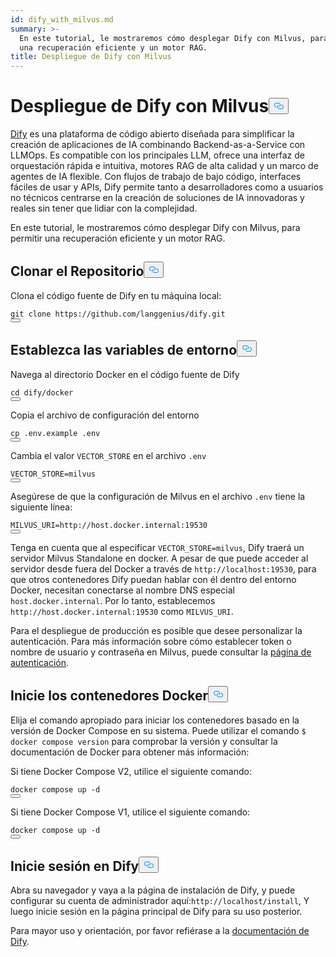 ```yaml
---
id: dify_with_milvus.md
summary: >-
  En este tutorial, le mostraremos cómo desplegar Dify con Milvus, para permitir
  una recuperación eficiente y un motor RAG.
title: Despliegue de Dify con Milvus
---
```

<h1 id="Deploying-Dify-with-Milvus" class="common-anchor-header">Despliegue de Dify con Milvus<button data-href="#Deploying-Dify-with-Milvus" class="anchor-icon" translate="no">
      <svg translate="no"
        aria-hidden="true"
        focusable="false"
        height="20"
        version="1.1"
        viewBox="0 0 16 16"
        width="16"
      >
        <path
          fill="#0092E4"
          fill-rule="evenodd"
          d="M4 9h1v1H4c-1.5 0-3-1.69-3-3.5S2.55 3 4 3h4c1.45 0 3 1.69 3 3.5 0 1.41-.91 2.72-2 3.25V8.59c.58-.45 1-1.27 1-2.09C10 5.22 8.98 4 8 4H4c-.98 0-2 1.22-2 2.5S3 9 4 9zm9-3h-1v1h1c1 0 2 1.22 2 2.5S13.98 12 13 12H9c-.98 0-2-1.22-2-2.5 0-.83.42-1.64 1-2.09V6.25c-1.09.53-2 1.84-2 3.25C6 11.31 7.55 13 9 13h4c1.45 0 3-1.69 3-3.5S14.5 6 13 6z"
        ></path>
      </svg>
    </button></h1><p><a href="https://dify.ai/">Dify</a> es una plataforma de código abierto diseñada para simplificar la creación de aplicaciones de IA combinando Backend-as-a-Service con LLMOps. Es compatible con los principales LLM, ofrece una interfaz de orquestación rápida e intuitiva, motores RAG de alta calidad y un marco de agentes de IA flexible. Con flujos de trabajo de bajo código, interfaces fáciles de usar y APIs, Dify permite tanto a desarrolladores como a usuarios no técnicos centrarse en la creación de soluciones de IA innovadoras y reales sin tener que lidiar con la complejidad.</p>
<p>En este tutorial, le mostraremos cómo desplegar Dify con Milvus, para permitir una recuperación eficiente y un motor RAG.</p>
<h2 id="Clone-the-Repository" class="common-anchor-header">Clonar el Repositorio<button data-href="#Clone-the-Repository" class="anchor-icon" translate="no">
      <svg translate="no"
        aria-hidden="true"
        focusable="false"
        height="20"
        version="1.1"
        viewBox="0 0 16 16"
        width="16"
      >
        <path
          fill="#0092E4"
          fill-rule="evenodd"
          d="M4 9h1v1H4c-1.5 0-3-1.69-3-3.5S2.55 3 4 3h4c1.45 0 3 1.69 3 3.5 0 1.41-.91 2.72-2 3.25V8.59c.58-.45 1-1.27 1-2.09C10 5.22 8.98 4 8 4H4c-.98 0-2 1.22-2 2.5S3 9 4 9zm9-3h-1v1h1c1 0 2 1.22 2 2.5S13.98 12 13 12H9c-.98 0-2-1.22-2-2.5 0-.83.42-1.64 1-2.09V6.25c-1.09.53-2 1.84-2 3.25C6 11.31 7.55 13 9 13h4c1.45 0 3-1.69 3-3.5S14.5 6 13 6z"
        ></path>
      </svg>
    </button></h2><p>Clona el código fuente de Dify en tu máquina local:</p>
<pre><code translate="no" class="language-shell">git <span class="hljs-built_in">clone</span> https://github.com/langgenius/dify.git
<button class="copy-code-btn"></button></code></pre>
<h2 id="Set-the-Environment-Variables" class="common-anchor-header">Establezca las variables de entorno<button data-href="#Set-the-Environment-Variables" class="anchor-icon" translate="no">
      <svg translate="no"
        aria-hidden="true"
        focusable="false"
        height="20"
        version="1.1"
        viewBox="0 0 16 16"
        width="16"
      >
        <path
          fill="#0092E4"
          fill-rule="evenodd"
          d="M4 9h1v1H4c-1.5 0-3-1.69-3-3.5S2.55 3 4 3h4c1.45 0 3 1.69 3 3.5 0 1.41-.91 2.72-2 3.25V8.59c.58-.45 1-1.27 1-2.09C10 5.22 8.98 4 8 4H4c-.98 0-2 1.22-2 2.5S3 9 4 9zm9-3h-1v1h1c1 0 2 1.22 2 2.5S13.98 12 13 12H9c-.98 0-2-1.22-2-2.5 0-.83.42-1.64 1-2.09V6.25c-1.09.53-2 1.84-2 3.25C6 11.31 7.55 13 9 13h4c1.45 0 3-1.69 3-3.5S14.5 6 13 6z"
        ></path>
      </svg>
    </button></h2><p>Navega al directorio Docker en el código fuente de Dify</p>
<pre><code translate="no" class="language-shell"><span class="hljs-built_in">cd</span> dify/docker
<button class="copy-code-btn"></button></code></pre>
<p>Copia el archivo de configuración del entorno</p>
<pre><code translate="no" class="language-shell"><span class="hljs-built_in">cp</span> .env.example .<span class="hljs-built_in">env</span>
<button class="copy-code-btn"></button></code></pre>
<p>Cambia el valor <code translate="no">VECTOR_STORE</code> en el archivo <code translate="no">.env</code> </p>
<pre><code translate="no">VECTOR_STORE=milvus
<button class="copy-code-btn"></button></code></pre>
<p>Asegúrese de que la configuración de Milvus en el archivo <code translate="no">.env</code> tiene la siguiente línea:</p>
<pre><code translate="no"><span class="hljs-variable constant_">MILVUS_URI</span>=<span class="hljs-attr">http</span>:<span class="hljs-comment">//host.docker.internal:19530</span>
<button class="copy-code-btn"></button></code></pre>
<p>Tenga en cuenta que al especificar <code translate="no">VECTOR_STORE=milvus</code>, Dify traerá un servidor Milvus Standalone en docker. A pesar de que puede acceder al servidor desde fuera del Docker a través de <code translate="no">http://localhost:19530</code>, para que otros contenedores Dify puedan hablar con él dentro del entorno Docker, necesitan conectarse al nombre DNS especial <code translate="no">host.docker.internal</code>. Por lo tanto, establecemos <code translate="no">http://host.docker.internal:19530</code> como <code translate="no">MILVUS_URI</code>.</p>
<p>Para el despliegue de producción es posible que desee personalizar la autenticación. Para más información sobre cómo establecer token o nombre de usuario y contraseña en Milvus, puede consultar la <a href="https://milvus.io/docs/authenticate.md?tab=docker#Update-user-password">página de autenticación</a>.</p>
<h2 id="Start-the-Docker-Containers" class="common-anchor-header">Inicie los contenedores Docker<button data-href="#Start-the-Docker-Containers" class="anchor-icon" translate="no">
      <svg translate="no"
        aria-hidden="true"
        focusable="false"
        height="20"
        version="1.1"
        viewBox="0 0 16 16"
        width="16"
      >
        <path
          fill="#0092E4"
          fill-rule="evenodd"
          d="M4 9h1v1H4c-1.5 0-3-1.69-3-3.5S2.55 3 4 3h4c1.45 0 3 1.69 3 3.5 0 1.41-.91 2.72-2 3.25V8.59c.58-.45 1-1.27 1-2.09C10 5.22 8.98 4 8 4H4c-.98 0-2 1.22-2 2.5S3 9 4 9zm9-3h-1v1h1c1 0 2 1.22 2 2.5S13.98 12 13 12H9c-.98 0-2-1.22-2-2.5 0-.83.42-1.64 1-2.09V6.25c-1.09.53-2 1.84-2 3.25C6 11.31 7.55 13 9 13h4c1.45 0 3-1.69 3-3.5S14.5 6 13 6z"
        ></path>
      </svg>
    </button></h2><p>Elija el comando apropiado para iniciar los contenedores basado en la versión de Docker Compose en su sistema. Puede utilizar el comando <code translate="no">$ docker compose version</code> para comprobar la versión y consultar la documentación de Docker para obtener más información:</p>
<p>Si tiene Docker Compose V2, utilice el siguiente comando:</p>
<pre><code translate="no" class="language-shell">docker compose up -d
<button class="copy-code-btn"></button></code></pre>
<p>Si tiene Docker Compose V1, utilice el siguiente comando:</p>
<pre><code translate="no" class="language-shell">docker compose up -d
<button class="copy-code-btn"></button></code></pre>
<h2 id="Log-in-to-Dify" class="common-anchor-header">Inicie sesión en Dify<button data-href="#Log-in-to-Dify" class="anchor-icon" translate="no">
      <svg translate="no"
        aria-hidden="true"
        focusable="false"
        height="20"
        version="1.1"
        viewBox="0 0 16 16"
        width="16"
      >
        <path
          fill="#0092E4"
          fill-rule="evenodd"
          d="M4 9h1v1H4c-1.5 0-3-1.69-3-3.5S2.55 3 4 3h4c1.45 0 3 1.69 3 3.5 0 1.41-.91 2.72-2 3.25V8.59c.58-.45 1-1.27 1-2.09C10 5.22 8.98 4 8 4H4c-.98 0-2 1.22-2 2.5S3 9 4 9zm9-3h-1v1h1c1 0 2 1.22 2 2.5S13.98 12 13 12H9c-.98 0-2-1.22-2-2.5 0-.83.42-1.64 1-2.09V6.25c-1.09.53-2 1.84-2 3.25C6 11.31 7.55 13 9 13h4c1.45 0 3-1.69 3-3.5S14.5 6 13 6z"
        ></path>
      </svg>
    </button></h2><p>Abra su navegador y vaya a la página de instalación de Dify, y puede configurar su cuenta de administrador aquí:<code translate="no">http://localhost/install</code>, Y luego inicie sesión en la página principal de Dify para su uso posterior.</p>
<p>Para mayor uso y orientación, por favor refiérase a la <a href="https://docs.dify.ai/">documentación de Dify</a>.</p>
